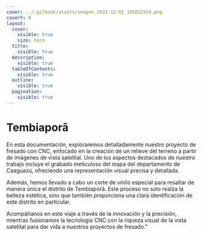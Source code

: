 ```yaml
---
cover: ../.gitbook/assets/imagen_2023-12-01_105812424.png
coverY: 0
layout:
  cover:
    visible: true
    size: hero
  title:
    visible: true
  description:
    visible: true
  tableOfContents:
    visible: true
  outline:
    visible: true
  pagination:
    visible: true
---
```


# Tembiaporã

En esta documentación, exploraremos detalladamente nuestro proyecto de fresado con CNC, enfocado en la creación de un relieve del terreno a partir de imágenes de vista satelital. Uno de los aspectos destacados de nuestro trabajo incluye el grabado meticuloso del mapa del departamento de Caaguazú, ofreciendo una representación visual precisa y detallada.

Además, hemos llevado a cabo un corte de vinilo especial para resaltar de manera única el distrito de Tembiaporã. Este proceso no solo realza la belleza estética, sino que también proporciona una clara identificación de este distrito en particular.

Acompáñanos en este viaje a través de la innovación y la precisión, mientras fusionamos la tecnología CNC con la riqueza visual de la vista satelital para dar vida a nuestros proyectos de fresado."
